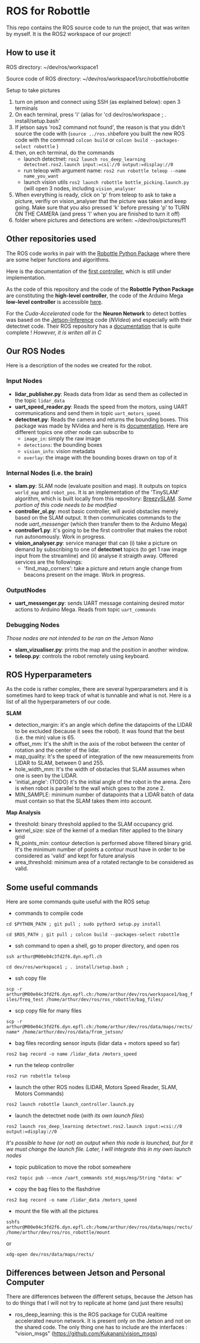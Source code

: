 # ROS for Robottle

This repo contains the ROS source code to run the project, that was writen by myself. It is the ROS2 workspace of our project!


## How to use it 

ROS directory: ~/dev/ros/workspace1

Source code of ROS directory: ~/dev/ros/workspace1/src/robottle/robottle

Setup to take pictures
1. turn on jetson and connect using SSH (as explained below): open 3 terminals
2. On each terminal, press 'i'  (alias for 'cd dev/ros/workspace ; . install/setup.bash'
3. If jetson says 'ros2 command not found', the reason is that you didn't source the code with (`source ../ros.sh`before you built the new ROS code with the commnad `colcon build` or `colcon build --packages-select robottle` )
4. then, on ech terminal, do the commands
    - launch detectnet: `ros2 launch ros_deep_learning detectnet.ros2.launch input:=csi://0 output:=display://0`
    - run teleop with argument name: `ros2 run robottle teleop --name name_you_want`
    - launch vision utils `ros2 launch robottle bottle_picking.launch.py` (will open 3 nodes, including `vision_analyser`
5. When everything is ready, click on 'p' from teleop to ask to take a picture, verifiy on vision_analyser that the picture was taken and keep going. Make sure that you also pressed 'k' before pressing 'p' to TURN ON THE CAMERA (and press 'l' when you are finished to turn it off)
6. folder where pictures and detections are writen: ~/dev/ros/pictures/f1


## Other repositories used 

The ROS code works in pair with the [Robottle Python Package](https://github.com/arthurBricq/robottle_python_packages) where there are some helper functions and algorithms. 

Here is the documentation of the [first controller](doc/controller1.md), which is still under implementation.

As the code of this repository and the code of the **Robottle Python Package** are constituting the **high-level controller**, the code of the Arduino Mega **low-level controller** is accessible [here](https://github.com/ljacqueroud/Robottle-low-level). 

For the *Cuda-Accelerated* code for the **Neuron Network** to detect bottles was based on the [Jetson-Inference](https://github.com/dusty-nv/jetson-inference) code (*NVidea*) and especially with their detectnet code. Their ROS repository has a [documentation](https://github.com/dusty-nv/ros_deep_learning) that is quite complete ! *However, it is writen all in C*

## Our ROS Nodes

Here is a description of the nodes we created for the robot. 

### Input Nodes

- **lidar_publisher.py**: Reads data from lidar as send them as collected in the topic `lidar_data`
- **uart_speed_reader.py**: Reads the speed from the motors, using UART communications and send them in topic `uart_motors_speed`. 
- **detectnet.py**: Reads the camera and returns the bounding boxes. This package was made by NVidea and here is its [documentation](https://github.com/dusty-nv/ros_deep_learning). Here are different topics one other node can subscribe to
    - `image_in`: simply the raw image
    - `detections`: the bounding boxes
    - `vision_info`: vision metadata
    - `overlay`: the image with the bounding boxes drawn on top of it

### Internal Nodes (i.e. the brain)
- **slam.py**: SLAM node (evaluate position and map). It outputs on topics `world_map` and `robot_pos`. It is an implementation of the 'TinySLAM' algorithm, which is built locally from this repository: [BreezySLAM](https://github.com/simondlevy/BreezySLAM). *Some portion of this code needs to be modified*
- **controller_ol.py**: most basic controller, will avoid obstacles merely based on the SLAM output. It then communicates commands to the node *uart_messenger* (which then transfer them to the Arduino Mega)
- **controller1.py**: it's going to be the first controller that makes the robot run autonomously. Work in progress. 
- **vision_analyser.py**: service manager that can (i) take a picture on demand by subscribing to one of **detectnet** topics (to get 1 raw image input from the streamline) and (ii) analyse it straigth away. Offered services are the followings:
    - 'find_map_corners': take a picture and return angle change from beacons present on the image. Work in progress.

### OutputNodes 
- **uart_messenger.py**: sends UART message containing desired motor actions to Arduino Mega. Reads from topic `uart_commands`

### Debugging Nodes
*Those nodes are not intended to be ran on the Jetson Nano*
- **slam_vizualiser.py**: prints the map and the position in another window.
- **teleop.py**: controls the robot remotely using keyboard.


## ROS Hyperparameters

As the code is rather complex, there are several hyperparameters and it is sometimes hard to keep track of what is tunnable and what is not. Here is a list of all the hyperparameters of our code. 

**SLAM**
- detection_margin: it's an angle which define the datapoints of the LIDAR to be excluded (because it sees the robot). It was found that the best (i.e. the min) value is 65.
- offset_mm: It's the shift in the axis of the robot between the center of rotation and the center of the lidar.
- map_quality: It's the speed of integration of the new measurements from LIDAR to SLAM, between 0 and 255. 
- hole_width_mm: It's the width of obstacles that SLAM assumes when one is seen by the LIDAR. 
- 'initial_angle': (TODO) it's the initial angle of the robot in the arena. Zero is when robot is parallel to the wall which goes to the zone 2.
- MIN_SAMPLE: minimum number of datapoints that a LIDAR batch of data must contain so that the SLAM takes them into account. 

**Map Analysis**
- threshold: binary threshold applied to the SLAM occupancy grid. 
- kernel_size: size of the kernel of a median filter applied to the binary grid
- N_points_min: contour detection is performed above filtered binary grid. It's the minimum number of points a contour must have in order to be considered as 'valid' and kept for future analysis
- area_threshold: minimum area of a rotated rectangle to be considered as valid.



## Some useful commands 

Here are some commands quite useful with the ROS setup

- commands to compile code

`cd $PYTHON_PATH ; git pull ; sudo python3 setup.py install`

`cd $ROS_PATH ; git pull ; colcon build --packages-select robottle`

- ssh command to open a shell, go to proper directory, and open ros

`ssh arthur@M00e04c3fd2f6.dyn.epfl.ch`

`cd dev/ros/workspace1 ; . install/setup.bash ; `

- ssh copy file

`scp -r arthur@M00e04c3fd2f6.dyn.epfl.ch:/home/arthur/dev/ros/workspace1/bag_files/freq_test /home/arthur/dev/ros/ros_robottle/bag_files/` 

- scp copy file for many files

`scp -r arthur@M00e04c3fd2f6.dyn.epfl.ch:/home/arthur/dev/ros/data/maps/rects/name* /home/arthur/dev/ros/data/from_jetson/`

- bag files recording sensor inputs (lidar data + motors speed so far)

`ros2 bag record -o name /lidar_data /motors_speed`

- run the teleop controller

`ros2 run robottle teleop`

- launch the other ROS nodes (LIDAR, Motors Speed Reader, SLAM, Motors Commands)

`ros2 launch robottle launch_controller.launch.py`

- launch the detectnet node (*with its own launch files*)

`ros2 launch ros_deep_learning detectnet.ros2.launch input:=csi://0 output:=display://0`

*It's possible to have (or not) an output when this node is launched, but for it we must change the launch file. Later, I will integrate this in my own launch nodes*

- topic publication to move the robot somewhere

`ros2 topic pub --once /uart_commands std_msgs/msg/String "data: w"`

- copy the bag files to the flashdrive

`ros2 bag record -o name /lidar_data /motors_speed`

- mount the file with all the pictures

`sshfs arthur@M00e04c3fd2f6.dyn.epfl.ch:/home/arthur/dev/ros/data/maps/rects/ /home/arthur/dev/ros/ros_robottle/mount`

or 

`xdg-open dev/ros/data/maps/rects/`

## Differences between Jetson and Personal Computer

There are differences between the different setups, because the Jetson has to do things that I will not try to replicate at home (and just there results)

- ros_deep_learning: this is the ROS package for CUDA realtime accelerated neuron network. It is present only on the Jetson and not on the shared code. The only thing one has to include are the interfaces : "vision_msgs" (https://github.com/Kukanani/vision_msgs)

